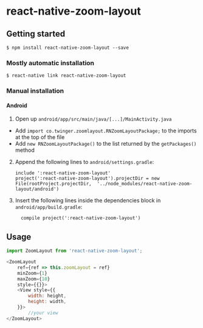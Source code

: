 
# react-native-zoom-layout

## Getting started

`$ npm install react-native-zoom-layout --save`

### Mostly automatic installation

`$ react-native link react-native-zoom-layout`

### Manual installation

#### Android

1. Open up `android/app/src/main/java/[...]/MainActivity.java`
  - Add `import co.twinger.zoomlayout.RNZoomLayoutPackage;` to the imports at the top of the file
  - Add `new RNZoomLayoutPackage()` to the list returned by the `getPackages()` method
2. Append the following lines to `android/settings.gradle`:
  	```
  	include ':react-native-zoom-layout'
  	project(':react-native-zoom-layout').projectDir = new File(rootProject.projectDir, 	'../node_modules/react-native-zoom-layout/android')
  	```
3. Insert the following lines inside the dependencies block in `android/app/build.gradle`:
  	```
      compile project(':react-native-zoom-layout')
  	```

## Usage
```javascript
import ZoomLayout from 'react-native-zoom-layout';

<ZoomLayout
	ref={ref => this.zoomLayout = ref}
	minZoom={1}
	maxZoom={10}
	style={{}}>
	<View style={{
		width: height,
		height: width,
	}}>
		//your view
</ZoomLayout>

```
  